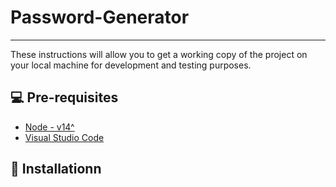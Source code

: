 # Password-Generator
---
These instructions will allow you to get a working copy of the project on your local machine for development and testing purposes.

## 💻 Pre-requisites

* [Node - v14^](https://nodejs.org/en/download/)
* [Visual Studio Code](https://code.visualstudio.com/download)

## 🔧 Installationn


